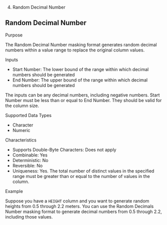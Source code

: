   4. Random Decimal Number

## Random Decimal Number

Purpose

The Random Decimal Number masking format generates random decimal numbers
within a value range to replace the original column values.

Inputs

  * Start Number: The lower bound of the range within which decimal numbers should be generated 
  * End Number: The upper bound of the range within which decimal numbers should be generated 

The inputs can be any decimal numbers, including negative numbers. Start
Number must be less than or equal to End Number. They should be valid for the
column size.

Supported Data Types

  * Character
  * Numeric

Characteristics

  * Supports Double-Byte Characters: Does not apply
  * Combinable: Yes
  * Deterministic: No
  * Reversible: No
  * Uniqueness: Yes. The total number of distinct values in the specified range must be greater than or equal to the number of values in the column.

Example

Suppose you have a `HEIGHT` column and you want to generate random heights
from 0.5 through 2.2 meters. You can use the Random Decimals Number masking
format to generate decimal numbers from 0.5 through 2.2, including those
values.

